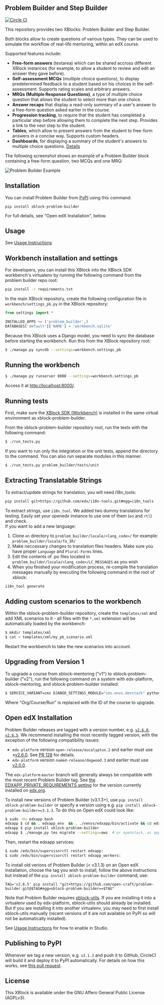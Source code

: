 Problem Builder and Step Builder
--------------------------------

[![Circle CI](https://circleci.com/gh/open-craft/problem-builder.svg?style=svg)](https://circleci.com/gh/open-craft/problem-builder)

This repository provides two XBlocks: Problem Builder and Step Builder.

Both blocks allow to create questions of various types. They can be
used to simulate the workflow of real-life mentoring, within an edX
course.

Supported features include:

* **Free-form answers** (textarea) which can be shared accross
  different XBlock instances (for example, to allow a student to
  review and edit an answer they gave before).
* **Self-assessment MCQs** (multiple choice questions), to display
  predetermined feedback to a student based on his choices in the
  self-assessment. Supports rating scales and arbitrary answers.
* **MRQs (Multiple Response Questions)**, a type of multiple choice
  question that allows the student to select more than one choice.
* **Answer recaps** that display a read-only summary of a user's
  answer to a free-form question asked earlier in the course.
* **Progression tracking**, to require that the student has
  completed a particular step before allowing them to complete the
  next step. Provides a link to the next step to the student.
* **Tables**, which allow to present answers from the student to
  free-form answers in a concise way. Supports custom headers.
* **Dashboards**, for displaying a summary of the student's answers
  to multiple choice questions. [Details](doc/Dashboard.md)

The following screenshot shows an example of a Problem Builder block
containing a free-form question, two MCQs and one MRQ:

![Problem Builder Example](doc/img/mentoring-example.png)

Installation
------------

You can install Problem Builder from [PyPI](https://pypi.org/project/xblock-problem-builder/)
using this command:

```
pip install xblock-problem-builder
```

For full details, see "Open edX Installation", below.

Usage
-----

See [Usage Instructions](doc/Usage.md)

Workbench installation and settings
-----------------------------------

For developers, you can install this XBlock into the XBlock SDK workbench's
virtualenv by running the following command from the problem builder repo
root:

```bash
pip install -r requirements.txt
```

In the main XBlock repository, create the following configuration file
in `workbench/settings_pb.py` in the XBlock repository:

```python
from settings import *

INSTALLED_APPS += ('problem_builder',)
DATABASES['default']['NAME'] = 'workbench.sqlite'
```

Because this XBlock uses a Django model, you need to sync the database
before starting the workbench. Run this from the XBlock repository
root:

```bash
$ ./manage.py syncdb --settings=workbench.settings_pb
```

Running the workbench
---------------------

```bash
$ ./manage.py runserver 8000 --settings=workbench.settings_pb
```

Access it at [http://localhost:8000/](http://localhost:8000).

Running tests
-------------

First, make sure the [XBlock SDK (Workbench)](https://github.com/edx/xblock-sdk)
is installed in the same virtual environment as xblock-problem-builder.

From the xblock-problem-builder repository root, run the tests with the
following command:

```bash
$ ./run_tests.py
```

If you want to run only the integration or the unit tests, append the directory to the command. You can also run separate modules in this manner.

```bash
$ ./run_tests.py problem_builder/tests/unit
```

Extracting Translatable Strings
-------------------------------

To extract/update strings for translation, you will need i18n_tools:

```bash
pip install git+https://github.com/edx/i18n-tools.git#egg=i18n_tools
```

To extract strings, use `i18n_tool`. We added two dummy translations for testing. Easily set your openedx instance to use one of them (`eo` and `rtl`) and check.  
If you want to add a new language:
  1. Clone `en` directory to `problem_builder/locale/<lang_code>/` for example: `problem_builder/locale/fa_IR/`
  2. Make neccessary changes to translation files headers. Make sure you have proper `Language` and `Plural-Forms` lines.
  3. Edit the contents of .po files located in `problem_builder/locale/<lang_code>/LC_MESSAGES` as you wish
  4. When you finished your modification process, re-compile the translation messages manually by executing the following command in the root of xblock:
```bash
i18n_tool generate
```


Adding custom scenarios to the workbench
----------------------------------------

Within the xblock-problem-builder repository, create the `templates/xml` and
add XML scenarios to it - all files with the `*.xml` extension will be
automatically loaded by the workbench:

```bash
$ mkdir templates/xml
$ cat > templates/xml/my_pb_scenario.xml
```

Restart the workbench to take the new scenarios into account.

Upgrading from Version 1
------------------------

To upgrade a course from xblock-mentoring ("v1") to xblock-problem-builder
("v2"), run the following command on a system with edx-platform,
xblock-mentoring, and xblock-problem-builder installed:

```bash
$ SERVICE_VARIANT=cms DJANGO_SETTINGS_MODULE="cms.envs.devstack" python -m problem_builder.v1.upgrade "Org/Course/Run"
```
Where "Org/Course/Run" is replaced with the ID of the course to upgrade.


Open edX Installation
---------------------

Problem Builder releases are tagged with a version number, e.g.
[`v2.6.0`](https://github.com/open-craft/problem-builder/tree/v2.6.0),
[`v2.6.5`](https://github.com/open-craft/problem-builder/tree/v2.6.5).  We recommend installing the most recently tagged
version, with the exception of the following compatibility issues:

* `edx-platform` version `open-release/eucalyptus.2` and earlier must use
  ≤[v2.6.0](https://github.com/open-craft/problem-builder/tree/v2.6.0).  See
  [PR 128](https://github.com/open-craft/problem-builder/pull/128) for details.
* `edx-platform` version `named-release/dogwood.3` and earlier must use
  [v2.0.0](https://github.com/open-craft/problem-builder/tree/v2.0.0).

The `edx-platform` `master` branch will generally always be compatible with the most recent Problem Builder tag.  See
[the EDXAPP_PRIVATE_REQUIREMENTS setting](https://github.com/edx/configuration/blob/master/playbooks/roles/edxapp/defaults/main.yml) for the version
currently installed on [edx.org](https://edx.org).

To install new versions of Problem Builder (v3.1.3+), use `pip install xblock-problem-builder` or specify a version using e.g. `pip install xblock-problem-builder==3.1.3`. To do this on Open edX could look like:

```bash
$ sudo -Hu edxapp bash
edxapp $ cd && . edxapp_env  && . ./venvs/edxapp/bin/activate && cd edx-platform/
edxapp $ pip install xblock-problem-builder
edxapp $ ./manage.py lms migrate --settings=aws  # or openstack, as appropriate
```

Then, restart the edxapp services:
```bash
$ sudo /edx/bin/supervisorctl restart edxapp:
$ sudo /edx/bin/supervisorctl restart edxapp_workers:
```

To install old verions of Problem Builder (< v3.1.3) on an Open edX installation, choose the tag you wish to install, follow the above instructions but instead of the `pip install xblock-problem-builder` command, use:

```
TAG='v2.6.5' pip install "git+https://github.com/open-craft/problem-builder.git@$TAG#egg=xblock-problem-builder==$TAG"
```

Note that Problem Builder requires [xblock-utils](https://github.com/edx/xblock-utils).
If you are installing it into a virtualenv used by edx-platform, xblock-utils should
already be installed. But if you are installing it into another virtualenv, you may
need to first install xblock-utils manually (recent versions of it are not available
on PyPI so will not be automatically installed).

See [Usage Instructions](doc/Usage.md) for how to enable in Studio.

Publishing to PyPI
------------------

Whenever we tag a new version, e.g. `v3.1.3` and push it to GitHub, CircleCI will
build it and deploy it to PyPI automatically. For details on how this works, see
[this pull request](https://github.com/open-craft/problem-builder/pull/199).

License
-------

This XBlock is available under the GNU Affero General Public License (AGPLv3).
